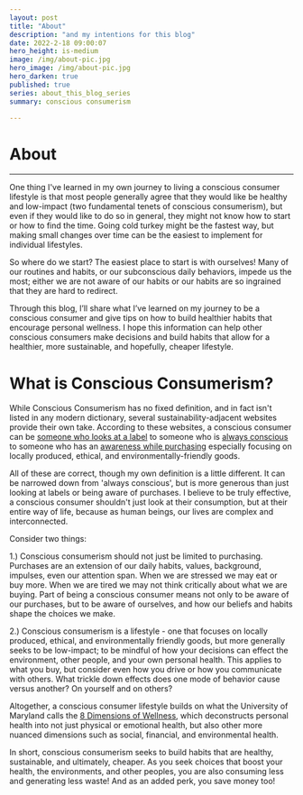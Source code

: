 ```yaml
---
layout: post
title: "About"
description: "and my intentions for this blog"
date: 2022-2-18 09:00:07
hero_height: is-medium
image: /img/about-pic.jpg
hero_image: /img/about-pic.jpg
hero_darken: true
published: true
series: about_this_blog_series
summary: conscious consumerism

---
```




# About

------

One thing I've learned in my own journey to living a conscious consumer lifestyle is that most people generally agree that they would like be healthy and low-impact (two fundamental tenets of conscious consumerism), but even if they would like to do so in general, they might not know how to start or how to find the time. Going cold turkey might be the fastest way, but making small changes over time can be the easiest to implement for individual lifestyles. 

So where do we start? The easiest place to start is with ourselves! Many of our routines and habits, or our subconscious daily behaviors, impede us the most; either we are not aware of our habits or our habits are so ingrained that they are hard to redirect. 

Through this blog, I’ll share what I’ve learned on my journey to be a conscious consumer and give tips on how to build healthier habits that encourage personal wellness. I hope this information can help other conscious consumers make decisions and build habits that allow for a healthier, more sustainable, and hopefully, cheaper lifestyle.

# What is Conscious Consumerism?

While Conscious Consumerism has no fixed definition, and in fact isn't listed in any modern dictionary, several sustainability-adjacent websites provide their own take. According to these websites, a conscious consumer can be [someone who looks at a label](https://medium.com/naturehub/what-is-a-conscious-consumer-and-why-does-it-matter-4b7a14ca08fc#:~:text=A%20conscious%20consumer%2C%20in%20a%20nutshell%2C%20is%20someone,is%20always%20a%20company%20motive%20to%20think%20about.) to someone who is [always conscious](https://earthhero.com/what-is-a-conscious-consumer/) to someone who has an [awareness while purchasing](https://bezen.eco/conscious-consumerism-and-its-relevance/) especially focusing on locally produced, ethical, and environmentally-friendly goods.

All of these are correct, though my own definition is a little different. It can be narrowed down from 'always conscious', but is more generous than just looking at labels or being aware of purchases. I believe to be truly effective, a conscious consumer shouldn't just look at their consumption, but at their entire way of life, because as human beings, our lives are complex and interconnected.

Consider two things:

1.) Conscious consumerism should not just be limited to purchasing. Purchases are an extension of our daily habits, values, background, impulses, even our attention span. When we are stressed we may eat or buy more. When we are tired we may not think critically about what we are buying. Part of being a conscious consumer means not only to be aware of our purchases, but to be aware of ourselves, and how our beliefs and habits shape the choices we make. 

2.) Conscious consumerism is a lifestyle - one that focuses on locally produced, ethical, and environmentally friendly goods, but more generally seeks to be low-impact; to be mindful of how your decisions can effect the environment, other people, and your own personal health. This applies to what you buy, but consider even how you drive or how you communicate with others. What trickle down effects does one mode of behavior cause versus another? On yourself and on others?

Altogether, a conscious consumer lifestyle builds on what the University of Maryland calls the [8 Dimensions of Wellness](https://umwellness.wordpress.com/8-dimensions-of-wellness/), which deconstructs personal health into not just physical or emotional health, but also other more nuanced dimensions such as social, financial, and environmental health. 

In short, conscious consumerism seeks to build habits that are healthy, sustainable, and ultimately, cheaper.  As you seek choices that boost your health, the environments, and other peoples, you are also consuming less and generating less waste! And as an added perk, you save money too! 





